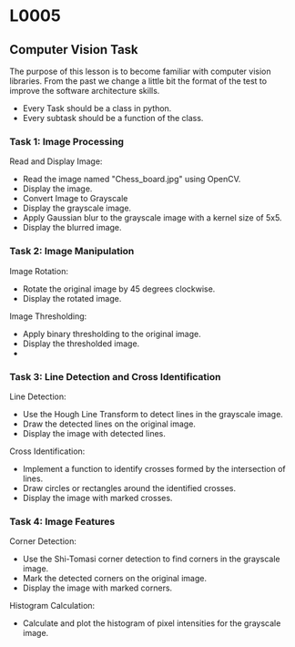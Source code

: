 # L0005
## Computer Vision Task

The purpose of this lesson is to become familiar with computer vision libraries.
From the past we change a little bit the format of the test to improve the software architecture
skills.

- Every Task should be a class in python.
- Every subtask should be a function of the class.


### Task 1: Image Processing

Read and Display Image:
- Read the image named "Chess_board.jpg" using OpenCV.
- Display the image. 
- Convert Image to Grayscale
- Display the grayscale image.
- Apply Gaussian blur to the grayscale image with a kernel size of 5x5.
- Display the blurred image.


### Task 2: Image Manipulation
Image Rotation:
- Rotate the original image by 45 degrees clockwise.
- Display the rotated image.

Image Thresholding:
- Apply binary thresholding to the original image.
- Display the thresholded image.
- 
### Task 3: Line Detection and Cross Identification

Line Detection:
- Use the Hough Line Transform to detect lines in the grayscale image.
- Draw the detected lines on the original image.
- Display the image with detected lines.

Cross Identification:
- Implement a function to identify crosses formed by the intersection of lines.
- Draw circles or rectangles around the identified crosses.
- Display the image with marked crosses.

 
### Task 4: Image Features

Corner Detection:

- Use the Shi-Tomasi corner detection to find corners in the grayscale image.
- Mark the detected corners on the original image.
- Display the image with marked corners. 

Histogram Calculation:
- Calculate and plot the histogram of pixel intensities for the grayscale image.